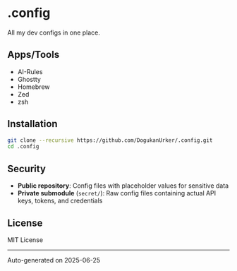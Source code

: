 # .config

All my dev configs in one place.

## Apps/Tools

- AI-Rules
- Ghostty
- Homebrew
- Zed
- zsh

## Installation

```bash
git clone --recursive https://github.com/DogukanUrker/.config.git
cd .config
```

## Security

- **Public repository**: Config files with placeholder values for sensitive data
- **Private submodule** (`secret/`): Raw config files containing actual API keys, tokens, and credentials

## License

MIT License

---

Auto-generated on 2025-06-25